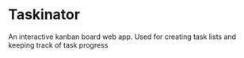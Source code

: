 # Taskinator
An interactive kanban board web app. Used for creating task lists and keeping track of task progress
